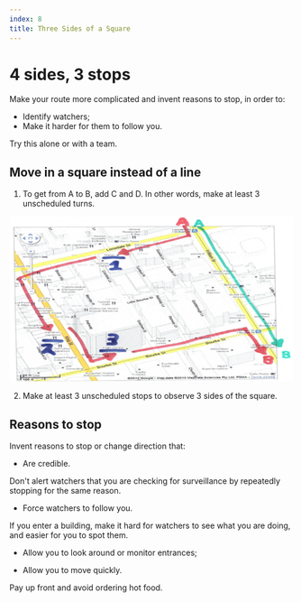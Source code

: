 ```yaml
---
index: 8
title: Three Sides of a Square
---
```

# 4 sides, 3 stops

Make your route more complicated and invent reasons to stop, in order to:  

*	Identify watchers; 
*	Make it harder for them to follow you.  

Try this alone or with a team.

## Move in a square instead of a line

1.	To get from A to B, add C and D. In other words, make at least 3 unscheduled turns.

![image](countersurveillance.png)

2.	Make at least 3 unscheduled stops to observe 3 sides of the square.  

## Reasons to stop

Invent reasons to stop or change direction that:

*	Are credible. 

Don't alert watchers that you are checking for surveillance by repeatedly stopping for the same reason. 

*   Force watchers to follow you.

If you enter a building, make it hard for watchers to see what you are doing, and easier for you to spot them.  

*   Allow you to look around or monitor entrances;

*	Allow you to move quickly. 

Pay up front and avoid ordering hot food.
